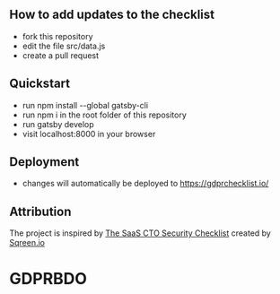 ## How to add updates to the checklist

- fork this repository
- edit the file src/data.js
- create a pull request


## Quickstart

- run npm install --global gatsby-cli
- run npm i in the root folder of this repository
- run gatsby develop
- visit localhost:8000 in your browser

## Deployment

- changes will automatically be deployed to https://gdprchecklist.io/

## Attribution

The project is inspired by [The SaaS CTO Security Checklist](https://cto-security-checklist.sqreen.io/) 
created by [Sqreen.io](https://www.sqreen.io/)
# GDPRBDO
